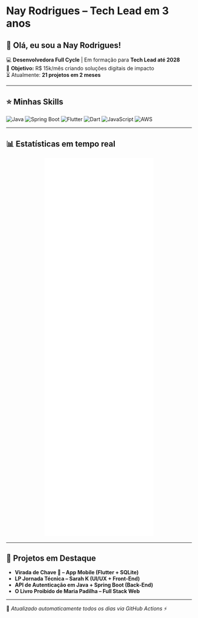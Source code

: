 # Nay Rodrigues – Tech Lead em 3 anos  

## 👋 Olá, eu sou a Nay Rodrigues!  

💻 **Desenvolvedora Full Cycle** | Em formação para **Tech Lead até 2028**  
🎯 **Objetivo:** R$ 15k/mês criando soluções digitais de impacto  
⏳ Atualmente: **21 projetos em 2 meses**  

---

## ⭐ Minhas Skills  

![Java](https://img.shields.io/badge/Java-ED8B00?style=for-the-badge&logo=java&logoColor=white)
![Spring Boot](https://img.shields.io/badge/SpringBoot-6DB33F?style=for-the-badge&logo=springboot&logoColor=white)
![Flutter](https://img.shields.io/badge/Flutter-02569B?style=for-the-badge&logo=flutter&logoColor=white)
![Dart](https://img.shields.io/badge/Dart-0175C2?style=for-the-badge&logo=dart&logoColor=white)
![JavaScript](https://img.shields.io/badge/JavaScript-F7DF1E?style=for-the-badge&logo=javascript&logoColor=black)
![AWS](https://img.shields.io/badge/AWS-232F3E?style=for-the-badge&logo=amazon-aws&logoColor=white)

---

## 📊 Estatísticas em tempo real  

<p align="center">
  <img src="https://raw.githubusercontent.com/nayjoplin/nayjoplin/main/github-metrics.svg" />
</p>

---

## 🚀 Projetos em Destaque  

- **Virada de Chave 🔑 – App Mobile (Flutter + SQLite)**  
- **LP Jornada Técnica – Sarah K (UI/UX + Front-End)**  
- **API de Autenticação em Java + Spring Boot (Back-End)**  
- **O Livro Proibido de Maria Padilha – Full Stack Web**  

---

📌 *Atualizado automaticamente todos os dias via GitHub Actions* ⚡
